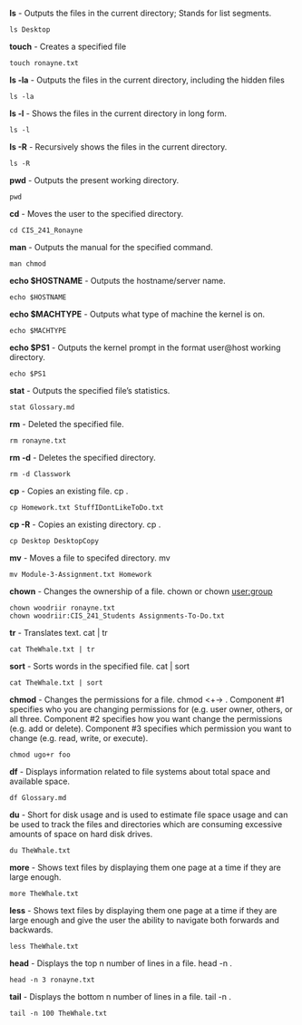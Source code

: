 **ls** - Outputs the files in the current directory; Stands for list segments.
```
ls Desktop
```
**touch** - Creates a specified file
```
touch ronayne.txt
```
**ls -la** - Outputs the files in the current directory, including the hidden files
```
ls -la
```
**ls -l** - Shows the files in the current directory in long form.
```
ls -l
```
**ls -R** - Recursively shows the files in the current directory.
```
ls -R
```
**pwd** - Outputs the present working directory.
```
pwd
```
**cd** - Moves the user to the specified directory.
```
cd CIS_241_Ronayne
```
**man** - Outputs the manual for the specified command.
```
man chmod
```
**echo $HOSTNAME** - Outputs the hostname/server name.
```
echo $HOSTNAME
```
**echo $MACHTYPE** - Outputs what type of machine the kernel is on.
```
echo $MACHTYPE
```
**echo $PS1** - Outputs the kernel prompt in the format user@host working directory.
```
echo $PS1
```
**stat** - Outputs the specified file’s statistics.
```
stat Glossary.md
```
**rm** - Deleted the specified file.
```
rm ronayne.txt
```
**rm -d** - Deletes the specified directory.
```
rm -d Classwork
```
**cp** - Copies an existing file. cp <existing file name> <new file name>.
```
cp Homework.txt StuffIDontLikeToDo.txt
```
**cp -R** - Copies an existing directory. cp <exiting directory name> <new file name>.
```
cp Desktop DesktopCopy
```
**mv** - Moves a file to specifed directory. mv <file name> <destination directory>
```
mv Module-3-Assignment.txt Homework
```
**chown** - Changes the ownership of a file. chown <user> <file name> or chown <user:group> <file name>
```
chown woodriir ronayne.txt
chown woodriir:CIS_241_Students Assignments-To-Do.txt
```  
**tr** - Translates text. cat <file name> | tr
```
cat TheWhale.txt | tr
``` 
**sort** - Sorts words in the specified file. cat  <file name> | sort
```
cat TheWhale.txt | sort
```
**chmod** - Changes the permissions for a file. chmod <ugoa><+-><rwx> <file name>. Component #1 specifies who you are changing permissions for (e.g. user owner, others, or all three. Component #2 specifies how you want change the permissions (e.g. add or delete). Component #3 specifies which permission you want to change (e.g. read, write, or execute).
```
chmod ugo+r foo
```
**df** - Displays information related to file systems about total space and available space.
```
df Glossary.md
```
**du** - Short for disk usage and is used to estimate file space usage and can be used to track the files and directories which are consuming excessive amounts of space on hard disk drives.
```
du TheWhale.txt
```
**more** - Shows text files by displaying them one page at a time if they are large enough.
```
more TheWhale.txt
```
**less** - Shows text files by displaying them one page at a time if they are large enough and give the user the ability to navigate both forwards and backwards.
```
less TheWhale.txt
```
**head** - Displays the top n number of lines in a file. head -n <number> <file name>.
```
head -n 3 ronayne.txt
```
**tail** - Displays the bottom n number of lines in a file. tail -n <number> <file name>.
```
tail -n 100 TheWhale.txt
```

















